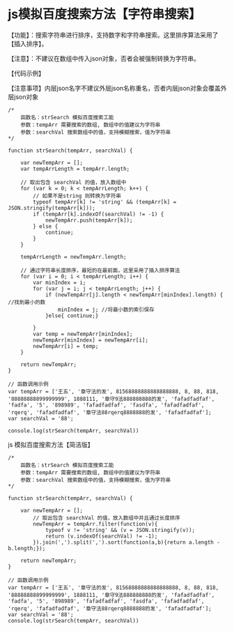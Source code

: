 # js模拟百度搜索方法【字符串搜索】

【功能】：搜索字符串进行排序，支持数字和字符串搜索。这里排序算法采用了【插入排序】。

【注意】：不建议在数组中传入json对象，否者会被强制转换为字符串。

【代码示例】

【注意事项】内层json名字不建议外层json名称重名，否者内层json对象会覆盖外层json对象

	/*
	    函数名：strSearch 模拟百度搜索工能
	    参数：tempArr 需要搜索的数组, 数组中的值建议为字符串
	    参数：searchVal 搜索数组中的值，支持模糊搜索，值为字符串
	*/
	
	function strSearch(tempArr, searchVal) {
	
	    var newTempArr = [];
	    var tempArrLength = tempArr.length;
	
	    // 取出包含 searchVal 的值，放入数组中
	    for (var k = 0; k < tempArrLength; k++) {
	        // 如果不是string 则转换为字符串
	        typeof tempArr[k] != 'string' && (tempArr[k] = JSON.stringify(tempArr[k]));
	        if (tempArr[k].indexOf(searchVal) != -1) {
	            newTempArr.push(tempArr[k]);
	        } else {
	            continue;
	        }
	    }
	
	    tempArrLength = newTempArr.length;
	
	    // 通过字符串长度排序，最短的在最前面，这里采用了插入排序算法
	    for (var i = 0; i < tempArrLength; i++) {
	        var minIndex = i;
	        for (var j = i; j < tempArrLength; j++) {
	            if (newTempArr[j].length < newTempArr[minIndex].length) { //找到最小的数
	                minIndex = j; //将最小数的索引保存
	            }else{ continue;}
	
	        }
	        var temp = newTempArr[minIndex];
	        newTempArr[minIndex] = newTempArr[i];
	        newTempArr[i] = temp;
	    }
	
	    return newTempArr;
	}
	
	// 函数调用示例
	var tempArr = ['王五', '章守法的发', 81568888888888888888, 8, 88, 818, '88888888899999999', 1888111, '章守9法888888888的发', 'fafadfadfaf', 'fadfa', '5', '898989', 'fafadfadfaf', 'fasdfa', 'fafadfadfaf', 'rqerq', 'fafadfadfaf', '章守法88rqerq8888888的发', 'fafadfadfaf'];
	var searchVal = '88';
	
	console.log(strSearch(tempArr, searchVal))

js 模拟百度搜索方法【简洁版】

	/*
	    函数名：strSearch 模拟百度搜索工能
	    参数：tempArr 需要搜索的数组, 数组中的值建议为字符串
	    参数：searchVal 搜索数组中的值，支持模糊搜索，值为字符串
	*/
	
	function strSearch(tempArr, searchVal) {
	    
	    var newTempArr = [];
	        // 取出包含 searchVal 的值，放入数组中并且通过长度排序
	        newTempArr = tempArr.filter(function(v){
	            typeof v != 'string' && (v = JSON.stringify(v));
	            return (v.indexOf(searchVal) != -1);
	        }).join(',').split(',').sort(function(a,b){return a.length - b.length;});
	        
	    return newTempArr;
	}
	
	// 函数调用示例
	var tempArr = ['王五', '章守法的发', 81568888888888888888, 8, 88, 818, '88888888899999999', 1888111, '章守9法888888888的发', 'fafadfadfaf', 'fadfa', '5', '898989', 'fafadfadfaf', 'fasdfa', 'fafadfadfaf', 'rqerq', 'fafadfadfaf', '章守法88rqerq8888888的发', 'fafadfadfaf'];
	var searchVal = '88';
	console.log(strSearch(tempArr, searchVal))